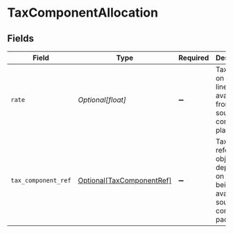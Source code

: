 # TaxComponentAllocation


## Fields

| Field                                                                                           | Type                                                                                            | Required                                                                                        | Description                                                                                     |
| ----------------------------------------------------------------------------------------------- | ----------------------------------------------------------------------------------------------- | ----------------------------------------------------------------------------------------------- | ----------------------------------------------------------------------------------------------- |
| `rate`                                                                                          | *Optional[float]*                                                                               | :heavy_minus_sign:                                                                              | Tax amount on order line sale as available from source commerce platform.                       |
| `tax_component_ref`                                                                             | [Optional[TaxComponentRef]](../../models/shared/taxcomponentref.md)                             | :heavy_minus_sign:                                                                              | Taxes rates reference object depending on the rates being available on source commerce package. |